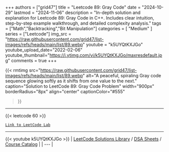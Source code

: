 
+++
authors = ["grid47"]
title = "Leetcode 89: Gray Code"
date = "2024-10-29"
lastmod = "2024-11-06"
description = "In-depth solution and explanation for Leetcode 89: Gray Code in C++. Includes clear intuition, step-by-step example walkthrough, and detailed complexity analysis."
tags = ["Math","Backtracking","Bit Manipulation"]
categories = [
    "Medium"
]
series = ["Leetcode"]
img_src = "https://raw.githubusercontent.com/grid47/list-images/refs/heads/main/list/89.webp"
youtube = "k5UYQtKXJGo"
youtube_upload_date="2022-02-06"
youtube_thumbnail="https://i.ytimg.com/vi/k5UYQtKXJGo/maxresdefault.jpg"
comments = true
+++


{{< rmtimg 
    src="https://raw.githubusercontent.com/grid47/list-images/refs/heads/main/list/89.webp" 
    alt="A peaceful, spiraling Gray code sequence glowing softly as it shifts from one value to the next."
    caption="Solution to LeetCode 89: Gray Code Problem"
    width="900px"
    borderRadius="8px"
    align="center" 
    captionColor="#555"
>}}
---
{{< leetcode 60 >}}

[`Link to LeetCode Lab`](https://leetcode.com/problems/gray-code/description/)

---
{{< youtube k5UYQtKXJGo >}}
| [LeetCode Solutions Library](https://grid47.xyz/leetcode/) / [DSA Sheets](https://grid47.xyz/sheets/) / [Course Catalog](https://grid47.xyz/courses/) |
| --- |
